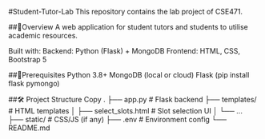 #Student-Tutor-Lab
This repository contains the lab project of CSE471.

##📌Overview
A web application for student tutors and students to utilise academic resources.

Built with:
Backend: Python (Flask) + MongoDB
Frontend: HTML, CSS, Bootstrap 5


##🚀Prerequisites
Python 3.8+
MongoDB (local or cloud)
Flask (pip install flask pymongo)

##🛠️ Project Structure
Copy
.
├── app.py                # Flask backend
├── templates/            # HTML templates
│   ├── select_slots.html # Slot selection UI
│   └── ...  
├── static/               # CSS/JS (if any)
├── .env                  # Environment config
└── README.md
